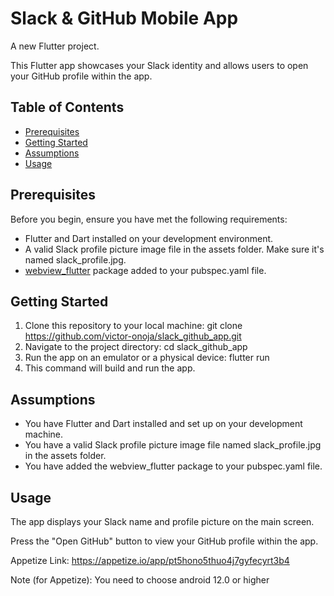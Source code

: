 # Slack & GitHub Mobile App

A new Flutter project.

This Flutter app showcases your Slack identity and allows users to open your GitHub profile within the app.

## Table of Contents

- [Prerequisites](#prerequisites)
- [Getting Started](#getting-started)
- [Assumptions](#assumptions)
- [Usage](#usage)

## Prerequisites

Before you begin, ensure you have met the following requirements:

- Flutter and Dart installed on your development environment.
- A valid Slack profile picture image file in the assets folder. Make sure it's named slack_profile.jpg.
- [webview_flutter](https://pub.dev/packages/webview_flutter) package added to your pubspec.yaml file.

## Getting Started
1. Clone this repository to your local machine: git clone https://github.com/victor-onoja/slack_github_app.git
2. Navigate to the project directory: cd slack_github_app
3. Run the app on an emulator or a physical device: flutter run
4. This command will build and run the app.

## Assumptions
- You have Flutter and Dart installed and set up on your development machine.
- You have a valid Slack profile picture image file named slack_profile.jpg in the assets folder.
- You have added the webview_flutter package to your pubspec.yaml file.

## Usage
The app displays your Slack name and profile picture on the main screen.

Press the "Open GitHub" button to view your GitHub profile within the app.

Appetize Link: https://appetize.io/app/pt5hono5thuo4j7gyfecyrt3b4

Note (for Appetize): You need to choose android 12.0 or higher 
